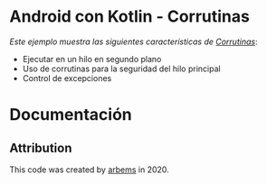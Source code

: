 # Android con Kotlin - Corrutinas

*Este ejemplo muestra las siguientes características de [Corrutinas]()*:

* Ejecutar en un hilo en segundo plano
* Uso de corrutinas para la seguridad del hilo principal
* Control de excepciones

# Documentación



## Attribution

This code was created by [arbems](https://github.com/arbems) in 2020.